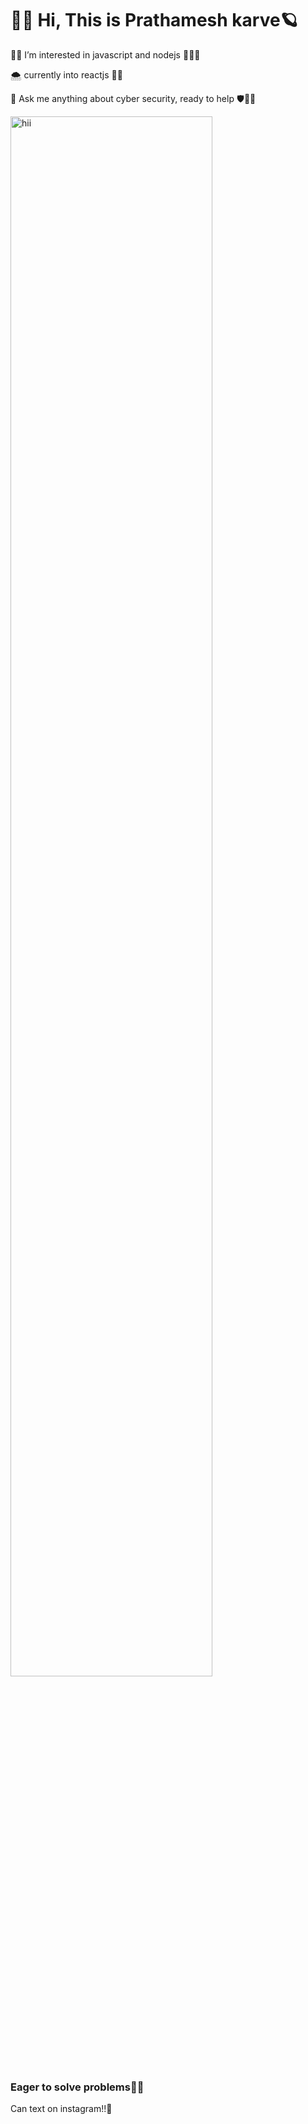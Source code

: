   <h1>👋🏻 Hi, This is Prathamesh karve🪐</h1>
 <p>🔎🖤 I’m interested in javascript and nodejs 👊🏻💲</p>
<p> 🌨️ currently into reactjs 👨‍💻  </p>
<p>🙂 Ask me anything about cyber security, ready to help 🛡🙇‍♂️</p>

<img src="https://media.tenor.com/54mjjpuowCgAAAAM/ninjala-jane.gif" alt="hii" width="80%">

<h3> Eager to solve problems🙂🚀</h3>

<p>Can text on instagram!!💬</p>


